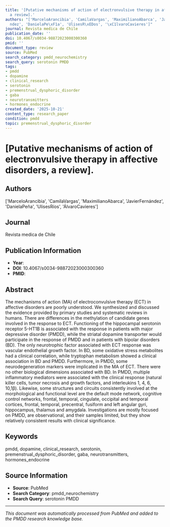 ```yaml
---
title: '[Putative mechanisms of action of electronvulsive therapy in affective disorders,
  a review].'
authors: "['MarceloArancibia', 'CamilaVargas', 'MaximilianoAbarca', 'JavierFern\xE1\
  ndez', 'DanielaPe\xF1a', 'UlisesR\xEDos', '\xC1lvaroCavieres']"
journal: Revista medica de Chile
publication_date: ''
doi: 10.4067/s0034-98872023000300360
pmid: ''
document_type: review
source: PubMed
search_category: pmdd_neurochemistry
search_query: serotonin PMDD
tags:
- pmdd
- dopamine
- clinical_research
- serotonin
- premenstrual_dysphoric_disorder
- gaba
- neurotransmitters
- hormones_endocrine
created_date: '2025-10-21'
content_type: research_paper
condition: pmdd
topic: premenstrual_dysphoric_disorder
---
```


# [Putative mechanisms of action of electronvulsive therapy in affective disorders, a review].

## Authors
['MarceloArancibia', 'CamilaVargas', 'MaximilianoAbarca', 'JavierFernández', 'DanielaPeña', 'UlisesRíos', 'ÁlvaroCavieres']

## Journal
Revista medica de Chile

## Publication Information
- **Year**: 
- **DOI**: 10.4067/s0034-98872023000300360
- **PMID**: 

## Abstract
The mechanisms of action (MA) of electroconvulsive therapy (ECT) in affective disorders are poorly understood. We synthesized and discussed the evidence provided by primary studies and systematic reviews in humans. There are differences in the methylation of candidate genes involved in the response to ECT. Functioning of the hippocampal serotonin receptor 5-HT1B is associated with the response in patients with major depressive disorder (PMDD), while the striatal dopamine transporter would participate in the response of PMDD and in patients with bipolar disorders (BD). The only neurotrophic factor associated with ECT response was vascular endothelial growth factor. In BD, some oxidative stress metabolites had a clinical correlation, while tryptophan metabolism showed a clinical association in BD and PMDD. Furthermore, in PMDD, some neurodegeneration markers were implicated in the MA of ECT. There were no other biological dimensions associated with BD. In PMDD, multiple inflammatory mediators were associated with the clinical response (natural killer cells, tumor necrosis and growth factors, and interleukins 1, 4, 6, 10,1β). Likewise, some structures and circuits consistently involved at the morphological and functional level are the default mode network, cognitive control networks, frontal, temporal, cingulate, occipital and temporal cortices, frontal, temporal, precentral, fusiform and left angular gyri, hippocampus, thalamus and amygdala. Investigations are mostly focused on PMDD, are observational, and their samples limited, but they show relatively consistent results with clinical significance.

## Keywords
pmdd, dopamine, clinical_research, serotonin, premenstrual_dysphoric_disorder, gaba, neurotransmitters, hormones_endocrine

## Source Information
- **Source**: PubMed
- **Search Category**: pmdd_neurochemistry
- **Search Query**: serotonin PMDD

---
*This document was automatically processed from PubMed and added to the PMDD research knowledge base.*
